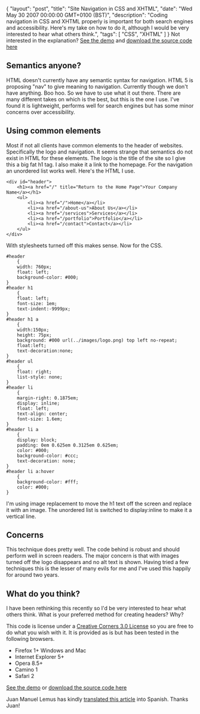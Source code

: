 {
  "layout": "post",
  "title": "Site Navigation in CSS and XHTML",
  "date": "Wed May 30 2007 00:00:00 GMT+0100 (BST)",
  "description": "Coding navigation in CSS and XHTML properly is important for both search engines and accessibility. Here's my take on how to do it, although I would be very interested to hear what others think.",
  "tags": [
    "CSS",
    "XHTML"
  ]
}
Not interested in the explanation? [See the demo][1] and [download the source code here][2]

## Semantics anyone?

HTML doesn't currently have any semantic syntax for navigation. HTML 5 is proposing "nav" to give meaning to navigation. Currently though we don't have anything. Boo hoo. So we have to use what it out there. There are many different takes on which is the best, but this is the one I use. I've found it is lightweight, performs well for search engines but has some minor concerns over accessibility.

## Using common elements

Most if not all clients have common elements to the header of websites. Specifically the logo and navigation. It seems strange that semantics do not exist in HTML for these elements. The logo is the title of the site so I give this a big fat h1 tag. I also make it a link to the homepage. For the navigation an unordered list works well. Here's the HTML I use. 


    <div id="header"> 
        <h1><a href="/" title="Return to the Home Page">Your Company Name</a></h1> 
        <ul> 
            <li><a href="/">Home</a></li> 
            <li><a href="/about-us">About Us</a></li> 
            <li><a href="/services">Services</a></li> 
            <li><a href="/portfolio">Portfolio</a></li> 
            <li><a href="/contact">Contact</a></li> 
        </ul> 
    </div>

With stylesheets turned off this makes sense. Now for the CSS.  


    #header 
        { 
        width: 760px;  
        float: left; 
        background-color: #000; 
    } 
    #header h1 
        { 
        float: left; 
        font-size: 1em; 
        text-indent:-9999px; 
    } 
    #header h1 a 
        { 
        width:150px;  
        height: 75px; 
        background: #000 url(../images/logo.png) top left no-repeat; 
        float:left; 
        text-decoration:none; 
    } 
    #header ul 
        { 
        float: right; 
        list-style: none; 
    } 
    #header li  
        { 
        margin-right: 0.1875em; 
        display: inline; 
        float: left; 
        text-align: center; 
        font-size: 1.6em; 
    } 
    #header li a 
        { 
        display: block; 
        padding: 0em 0.625em 0.3125em 0.625em; 
        color: #000; 
        background-color: #ccc;     
        text-decoration: none; 
    } 
    #header li a:hover 
        { 
        background-color: #fff;     
        color: #000; 
    }

I'm using image replacement to move the h1 text off the screen and replace it with an image. The unordered list is switched to display:inline to make it a vertical line.

## Concerns

This technique does pretty well. The code behind is robust and should perform well in screen readers. The major concern is that with images turned off the logo disappears and no alt text is shown. Having tried a few techniques this is the lesser of many evils for me and I've used this happily for around two years.

## What do you think?

I have been rethinking this recently so I'd be very interested to hear what others think. What is your preferred method for creating headers? Why?

This code is license under a [Creative Corners 3.0 License][9] so you are free to do what you wish with it. It is provided as is but has been tested in the following browsers.

*   Firefox 1+ Windows and Mac
*   Internet Explorer 5+
*   Opera 8.5+
*   Camino 1
*   Safari 2

[See the demo][1] or [download the source code here][2]

Juan Manuel Lemus has kindly [translated this article][10] into Spanish. Thanks Juan!

 [1]: http://www.shapeshed.com/examples/site-navigation-in-css-and-xhtml
 [2]: http://cdn.shapeshed.com/downloads/site_navigation_in_css_and_xhtml.zip
 [3]: / "Return to the Home Page"
 [4]: /
 [5]: /about-us
 [6]: /services
 [7]: /portfolio
 [8]: /contact
 [9]: http://creativecommons.org/licenses/by/3.0/
 [10]: http://dotpress.wordpress.com/2007/07/04/menu-de-navegacion-con-css-y-xhtml/
